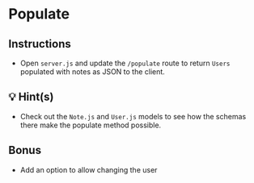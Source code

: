 # Populate

## Instructions

- Open `server.js` and update the `/populate` route to return `Users` populated with notes as JSON to the client.

## 💡 Hint(s)

- Check out the `Note.js` and `User.js` models to see how the schemas there make the populate method possible.

## Bonus

- Add an option to allow changing the user
